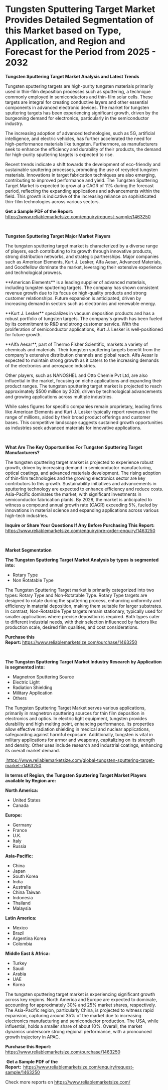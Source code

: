 <p><h1>Tungsten Sputtering Target Market Provides Detailed Segmentation of this Market based on Type, Application, and Region and Forecast for the Period from 2025 - 2032</h1></p><p><strong>Tungsten Sputtering Target Market Analysis and Latest Trends</strong></p>
<p><p>Tungsten sputtering targets are high-purity tungsten materials primarily used in thin-film deposition processes such as sputtering, a technique commonly employed in semiconductors and thin-film solar cells. These targets are integral for creating conductive layers and other essential components in advanced electronic devices. The market for tungsten sputtering targets has been experiencing significant growth, driven by the burgeoning demand for electronics, particularly in the semiconductor industry.</p><p>The increasing adoption of advanced technologies, such as 5G, artificial intelligence, and electric vehicles, has further accelerated the need for high-performance materials like tungsten. Furthermore, as manufacturers seek to enhance the efficiency and durability of their products, the demand for high-purity sputtering targets is expected to rise.</p><p>Recent trends indicate a shift towards the development of eco-friendly and sustainable sputtering processes, promoting the use of recycled tungsten materials. Innovations in target fabrication techniques are also emerging, contributing to improved performance and yield. The Tungsten Sputtering Target Market is expected to grow at a CAGR of 11% during the forecast period, reflecting the expanding applications and advancements within the field. This growth is indicative of the increasing reliance on sophisticated thin-film technologies across various sectors.</p></p>
<p><strong>Get a Sample PDF of the Report:&nbsp;</strong> <a href="https://www.reliablemarketsize.com/enquiry/request-sample/1463250?utm_campaign=3112&utm_medium=2&utm_source=Github&utm_content=ia&utm_term=01042025&utm_id=tungsten-sputtering-target">https://www.reliablemarketsize.com/enquiry/request-sample/1463250</a></p>
<p>&nbsp;</p>
<p><strong>Tungsten Sputtering Target Major Market Players</strong></p>
<p><p>The tungsten sputtering target market is characterized by a diverse range of players, each contributing to its growth through innovative products, strong distribution networks, and strategic partnerships. Major companies such as American Elements, Kurt J. Lesker, Alfa Aesar, Advanced Materials, and Goodfellow dominate the market, leveraging their extensive experience and technological prowess.</p><p>**American Elements** is a leading supplier of advanced materials, including tungsten sputtering targets. The company has shown consistent revenue growth due to its focus on high-quality products and strong customer relationships. Future expansion is anticipated, driven by increasing demand in sectors such as electronics and renewable energy.</p><p>**Kurt J. Lesker** specializes in vacuum deposition products and has a robust portfolio of tungsten targets. The company's growth has been fueled by its commitment to R&D and strong customer service. With the proliferation of semiconductor applications, Kurt J. Lesker is well-positioned for future growth.</p><p>**Alfa Aesar**, part of Thermo Fisher Scientific, markets a variety of chemicals and materials. Their tungsten sputtering targets benefit from the company's extensive distribution channels and global reach. Alfa Aesar is expected to maintain strong growth as it caters to the increasing demands of the electronics and aerospace industries.</p><p>Other players, such as NANOSHEL and Otto Chemie Pvt Ltd, are also influential in the market, focusing on niche applications and expanding their product ranges. The tungsten sputtering target market is projected to reach approximately $500 million by 2026, driven by technological advancements and growing applications across multiple industries.</p><p>While sales figures for specific companies remain proprietary, leading firms like American Elements and Kurt J. Lesker typically report revenues in the range of millions, aided by their broad product offerings and customer bases. This competitive landscape suggests sustained growth opportunities as industries seek advanced materials for innovative applications.</p></p>
<p>&nbsp;</p>
<p><strong>What Are The Key Opportunities For Tungsten Sputtering Target Manufacturers?</strong></p>
<p><p>The tungsten sputtering target market is projected to experience robust growth, driven by increasing demand in semiconductor manufacturing, optical coatings, and advanced materials development. The rising adoption of thin-film technologies and the growing electronics sector are key contributors to this growth. Sustainability initiatives and advancements in sputtering technology are expected to enhance efficiency and reduce costs. Asia-Pacific dominates the market, with significant investments in semiconductor fabrication plants. By 2028, the market is anticipated to witness a compound annual growth rate (CAGR) exceeding 5%, fueled by innovations in material science and expanding applications across various high-tech industries.</p></p>
<p><strong>Inquire or Share Your Questions If Any Before Purchasing This Report:</strong> <a href="https://www.reliablemarketsize.com/enquiry/pre-order-enquiry/1463250?utm_campaign=3112&utm_medium=2&utm_source=Github&utm_content=ia&utm_term=01042025&utm_id=tungsten-sputtering-target">https://www.reliablemarketsize.com/enquiry/pre-order-enquiry/1463250</a></p>
<p>&nbsp;</p>
<p><strong>Market Segmentation</strong></p>
<p><strong>The Tungsten Sputtering Target Market Analysis by types is segmented into:</strong></p>
<p><ul><li>Rotary Type</li><li>Non Rotatable Type</li></ul></p>
<p><p>The Tungsten Sputtering Target market is primarily categorized into two types: Rotary Type and Non-Rotatable Type. Rotary Type targets are designed to rotate during the sputtering process, enhancing uniformity and efficiency in material deposition, making them suitable for larger substrates. In contrast, Non-Rotatable Type targets remain stationary, typically used for smaller applications where precise deposition is required. Both types cater to different industrial needs, with their selection influenced by factors like production scale, desired film qualities, and cost considerations.</p></p>
<p><strong>Purchase this Report:&nbsp;</strong><a href="https://www.reliablemarketsize.com/purchase/1463250?utm_campaign=3112&utm_medium=2&utm_source=Github&utm_content=ia&utm_term=01042025&utm_id=tungsten-sputtering-target">https://www.reliablemarketsize.com/purchase/1463250</a></p>
<p>&nbsp;</p>
<p><strong>The Tungsten Sputtering Target Market Industry Research by Application is segmented into:</strong></p>
<p><ul><li>Magnetron Sputtering Source</li><li>Electric Light</li><li>Radiation Shielding</li><li>Military Application</li><li>Others</li></ul></p>
<p><p>The Tungsten Sputtering Target Market serves various applications, primarily in magnetron sputtering sources for thin film deposition in electronics and optics. In electric light equipment, tungsten provides durability and high melting point, enhancing performance. Its properties allow effective radiation shielding in medical and nuclear applications, safeguarding against harmful exposure. Additionally, tungsten is vital in military applications for armor and weaponry, capitalizing on its strength and density. Other uses include research and industrial coatings, enhancing its overall market demand.</p></p>
<p><a href="https://www.reliablemarketsize.com/global-tungsten-sputtering-target-market-r1463250?utm_campaign=3112&utm_medium=2&utm_source=Github&utm_content=ia&utm_term=01042025&utm_id=tungsten-sputtering-target">&nbsp;https://www.reliablemarketsize.com/global-tungsten-sputtering-target-market-r1463250</a></p>
<p><strong>In terms of Region, the Tungsten Sputtering Target Market Players available by Region are:</strong></p>
<p>
    <p> <strong> North America: </strong>
        <ul>
            <li>United States</li>
            <li>Canada</li>
        </ul>
        </p> 
    <p> <strong> Europe: </strong>
        <ul>
            <li>Germany</li>
            <li>France</li>
            <li>U.K.</li>
            <li>Italy</li>
            <li>Russia</li>
        </ul>
        </p> 
    <p> <strong> Asia-Pacific: </strong>
        <ul>
            <li>China</li>
            <li>Japan</li>
            <li>South Korea</li>
            <li>India</li>
            <li>Australia</li>
            <li>China Taiwan</li>
            <li>Indonesia</li>
            <li>Thailand</li>
            <li>Malaysia</li>
        </ul>
        </p> 
    <p> <strong> Latin America: </strong>
        <ul>
            <li>Mexico</li>
            <li>Brazil</li>
            <li>Argentina Korea</li>
            <li>Colombia</li>
        </ul>
        </p> 
    <p> <strong> Middle East & Africa: </strong>
        <ul>
            <li>Turkey</li>
            <li>Saudi</li>
            <li>Arabia</li>
            <li>UAE</li>
            <li>Korea</li>
        </ul>
    </p>
    </p>
<p><p>The tungsten sputtering target market is experiencing significant growth across key regions. North America and Europe are expected to dominate, accounting for approximately 30% and 25% market shares, respectively. The Asia-Pacific region, particularly China, is projected to witness rapid expansion, capturing around 35% of the market due to increasing electronics manufacturing and semiconductor production. The USA, while influential, holds a smaller share of about 10%. Overall, the market dynamics underscore strong regional performance, with a pronounced growth trajectory in APAC.</p></p>
<p><strong>Purchase this Report: </strong><a href="https://www.reliablemarketsize.com/purchase/1463250?utm_campaign=3112&utm_medium=2&utm_source=Github&utm_content=ia&utm_term=01042025&utm_id=tungsten-sputtering-target">https://www.reliablemarketsize.com/purchase/1463250</a></p>
<p>&nbsp;<strong>Get a Sample PDF of the Report:&nbsp;&nbsp;</strong><a href="https://www.reliablemarketsize.com/enquiry/request-sample/1463250?utm_campaign=3112&utm_medium=2&utm_source=Github&utm_content=ia&utm_term=01042025&utm_id=tungsten-sputtering-target">https://www.reliablemarketsize.com/enquiry/request-sample/1463250</a></p>
<p><strong></strong></p>
<p>Check more reports on <a href="https://www.reliablemarketsize.com/?utm_campaign=3112&utm_medium=2&utm_source=Github&utm_content=ia&utm_term=01042025&utm_id=tungsten-sputtering-target">https://www.reliablemarketsize.com/</a></p>
